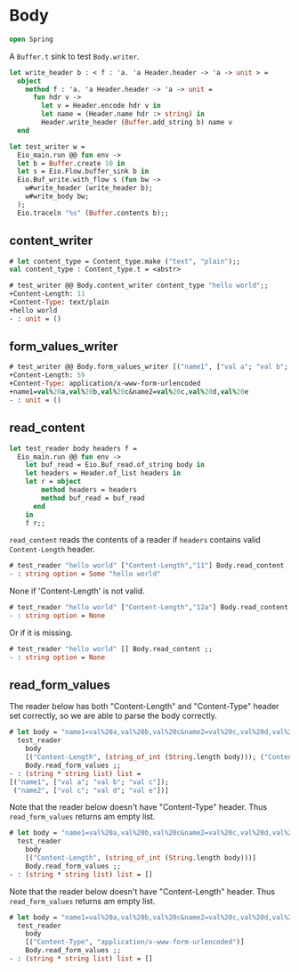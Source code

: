 # Body 

```ocaml
open Spring 
```

A `Buffer.t` sink to test `Body.writer`.

```ocaml
let write_header b : < f : 'a. 'a Header.header -> 'a -> unit > =
  object
    method f : 'a. 'a Header.header -> 'a -> unit =
      fun hdr v ->
        let v = Header.encode hdr v in
        let name = (Header.name hdr :> string) in
        Header.write_header (Buffer.add_string b) name v
  end

let test_writer w =
  Eio_main.run @@ fun env ->
  let b = Buffer.create 10 in
  let s = Eio.Flow.buffer_sink b in
  Eio.Buf_write.with_flow s (fun bw ->
    w#write_header (write_header b);
    w#write_body bw;
  );
  Eio.traceln "%s" (Buffer.contents b);;
```

## content_writer

```ocaml
# let content_type = Content_type.make ("text", "plain");;
val content_type : Content_type.t = <abstr>

# test_writer @@ Body.content_writer content_type "hello world";;
+Content-Length: 11
+Content-Type: text/plain
+hello world
- : unit = ()
```

## form_values_writer

```ocaml
# test_writer @@ Body.form_values_writer [("name1", ["val a"; "val b"; "val c"]); ("name2", ["val c"; "val d"; "val e"])] ;;
+Content-Length: 59
+Content-Type: application/x-www-form-urlencoded
+name1=val%20a,val%20b,val%20c&name2=val%20c,val%20d,val%20e
- : unit = ()
```

## read_content

```ocaml
let test_reader body headers f =
  Eio_main.run @@ fun env ->
    let buf_read = Eio.Buf_read.of_string body in
    let headers = Header.of_list headers in
    let r = object
        method headers = headers
        method buf_read = buf_read
      end
    in
    f r;;
```

`read_content` reads the contents of a reader if `headers` contains valid `Content-Length` header.

```ocaml
# test_reader "hello world" ["Content-Length","11"] Body.read_content ;;
- : string option = Some "hello world"
```

None if 'Content-Length' is not valid.

```ocaml
# test_reader "hello world" ["Content-Length","12a"] Body.read_content ;;
- : string option = None
```

Or if it is missing.

```ocaml
# test_reader "hello world" [] Body.read_content ;;
- : string option = None
```

## read_form_values 

The reader below has both "Content-Length" and "Content-Type" header set correctly, so we are able
to parse the body correctly.

```ocaml
# let body = "name1=val%20a,val%20b,val%20c&name2=val%20c,val%20d,val%20e" in
  test_reader
    body
    [("Content-Length", (string_of_int (String.length body))); ("Content-Type", "application/x-www-form-urlencoded")]
    Body.read_form_values ;;
- : (string * string list) list =
[("name1", ["val a"; "val b"; "val c"]);
 ("name2", ["val c"; "val d"; "val e"])]
```

Note that the reader below doesn't have "Content-Type" header. Thus `read_form_values` returns am empty list.

```ocaml
# let body = "name1=val%20a,val%20b,val%20c&name2=val%20c,val%20d,val%20e" in
  test_reader
    body
    [("Content-Length", (string_of_int (String.length body)))]
    Body.read_form_values ;;
- : (string * string list) list = []
```

Note that the reader below doesn't have "Content-Length" header. Thus `read_form_values` returns am empty list.

```ocaml
# let body = "name1=val%20a,val%20b,val%20c&name2=val%20c,val%20d,val%20e" in
  test_reader
    body
    [("Content-Type", "application/x-www-form-urlencoded")]
    Body.read_form_values ;;
- : (string * string list) list = []
```
